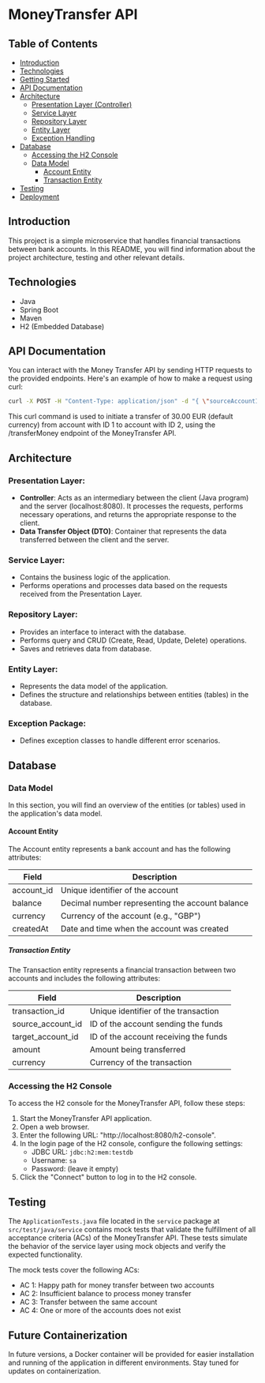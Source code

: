 # MoneyTransfer API

## Table of Contents
- [Introduction](#introduction)
- [Technologies](#technologies)
- [Getting Started](#getting-started)
- [API Documentation](#api-documentation)
- [Architecture](#architecture)
  - [Presentation Layer (Controller)](#presentation-layer-controller)
  - [Service Layer](#service-layer)
  - [Repository Layer](#repository-layer)
  - [Entity Layer](#entity-layer)
  - [Exception Handling](#exception-handling)
- [Database](#database)
  - [Accessing the H2 Console](#accessing-the-h2-console)
  - [Data Model](#data-model)
    - [Account Entity](#account-entity)
    - [Transaction Entity](#transaction-entity)
- [Testing](#testing)
- [Deployment](#deployment)

## Introduction
This project is a simple microservice that handles financial transactions between bank accounts. In this README, you will find information about the project architecture, testing and other relevant details.

## Technologies
* Java
* Spring Boot
* Maven
* H2 (Embedded Database)

## API Documentation
You can interact with the Money Transfer API by sending HTTP requests to the provided endpoints. Here's an example of how to make a request using curl:

````bash
curl -X POST -H "Content-Type: application/json" -d "{ \"sourceAccountId\": 1, \"targetAccountId\": 2, \"amount\": "30.00", \"amount\": "30.00"}" "http://localhost:8080/transferMoney"
````

This curl command is used to initiate a transfer of 30.00 EUR (default currency) from account with ID 1 to account with ID 2, using the /transferMoney endpoint of the MoneyTransfer API.

## Architecture
### Presentation Layer:
- **Controller**: Acts as an intermediary between the client (Java program) and the server (localhost:8080). It processes the requests, performs necessary operations, and returns the appropriate response to the client.
- **Data Transfer Object (DTO)**: Container that represents the data transferred between the client and the server.

### Service Layer:
- Contains the business logic of the application.
- Performs operations and processes data based on the requests received from the Presentation Layer.

### Repository Layer:
- Provides an interface to interact with the database.
- Performs query and CRUD (Create, Read, Update, Delete) operations.
- Saves and retrieves data from database. 

### Entity Layer:
- Represents the data model of the application.
- Defines the structure and relationships between entities (tables) in the database.

### Exception Package:
- Defines exception classes to handle different error scenarios.

## Database
### Data Model
In this section, you will find an overview of the entities (or tables) used in the application's data model.
#### Account Entity
The Account entity represents a bank account and has the following attributes:

| Field     | Description                    |
|-----------|--------------------------------|
| account_id        | Unique identifier of the account |
| balance           | Decimal number representing the account balance |
| currency          | Currency of the account (e.g., "GBP") |
| createdAt         | Date and time when the account was created |

##### Transaction Entity
The Transaction entity represents a financial transaction between two accounts and includes the following attributes:

| Field            | Description                          |
|------------------|--------------------------------------|
| transaction_id   | Unique identifier of the transaction |
| source_account_id  | ID of the account sending the funds   |
| target_account_id  | ID of the account receiving the funds |
| amount           | Amount being transferred              |
| currency         | Currency of the transaction           |

### Accessing the H2 Console
To access the H2 console for the MoneyTransfer API, follow these steps:
1. Start the MoneyTransfer API application.
2. Open a web browser.
3. Enter the following URL: "http://localhost:8080/h2-console".
4. In the login page of the H2 console, configure the following settings:
   - JDBC URL: `jdbc:h2:mem:testdb`
   - Username: `sa`
   - Password: (leave it empty)
5. Click the "Connect" button to log in to the H2 console.

## Testing
The `ApplicationTests.java` file located in the `service` package at `src/test/java/service` contains mock tests that validate the fulfillment of all acceptance criteria (ACs) of the MoneyTransfer API. These tests simulate the behavior of the service layer using mock objects and verify the expected functionality.

The mock tests cover the following ACs:
- AC 1: Happy path for money transfer between two accounts
- AC 2: Insufficient balance to process money transfer
- AC 3: Transfer between the same account
- AC 4: One or more of the accounts does not exist

## Future Containerization
In future versions, a Docker container will be provided for easier installation and running of the application in different environments. Stay tuned for updates on containerization.
